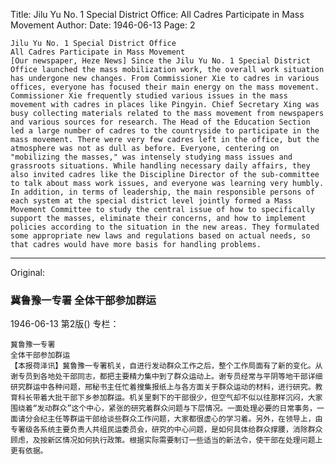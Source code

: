 Title: Jilu Yu No. 1 Special District Office: All Cadres Participate in Mass Movement
Author:
Date: 1946-06-13
Page: 2

    Jilu Yu No. 1 Special District Office
    All Cadres Participate in Mass Movement
    [Our newspaper, Heze News] Since the Jilu Yu No. 1 Special District Office launched the mass mobilization work, the overall work situation has undergone new changes. From Commissioner Xie to cadres in various offices, everyone has focused their main energy on the mass movement. Commissioner Xie frequently studied various issues in the mass movement with cadres in places like Pingyin. Chief Secretary Xing was busy collecting materials related to the mass movement from newspapers and various sources for research. The Head of the Education Section led a large number of cadres to the countryside to participate in the mass movement. There were very few cadres left in the office, but the atmosphere was not as dull as before. Everyone, centering on "mobilizing the masses," was intensely studying mass issues and grassroots situations. While handling necessary daily affairs, they also invited cadres like the Discipline Director of the sub-committee to talk about mass work issues, and everyone was learning very humbly. In addition, in terms of leadership, the main responsible persons of each system at the special district level jointly formed a Mass Movement Committee to study the central issue of how to specifically support the masses, eliminate their concerns, and how to implement policies according to the situation in the new areas. They formulated some appropriate new laws and regulations based on actual needs, so that cadres would have more basis for handling problems.



<hr /> 

Original: 


### 冀鲁豫一专署  全体干部参加群运

1946-06-13
第2版()
专栏：

    冀鲁豫一专署
    全体干部参加群运
    【本报荷泽讯】冀鲁豫一专署机关，自进行发动群众工作之后，整个工作局面有了新的变化。从谢专员到各地处干部同志，都把主要精力集中到了群众运动上。谢专员经常与平阴等地干部详细研究群运中各种问题，邢秘书主任忙着搜集报纸上与各方面关于群众运动的材料，进行研究。教育科长带着大批干部下乡参加群运。机关里剩下的干部很少，但空气却不似以往那样沉闷，大家围绕着“发动群众”这个中心，紧张的研究着群众问题与下层情况。一面处理必要的日常事务，一面请分会纪主任等群运干部给谈些群众工作问题，大家都很虚心的学习着。另外，在领导上，由专署级各系统主要负责人共组民运委员会，研究的中心问题，是如何具体给群众撑腰，消除群众顾虑，及按新区情况如何执行政策。根据实际需要制订一些适当的新法令，使干部在处理问题上更有依据。
